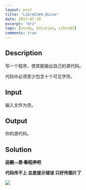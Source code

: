 ```yaml
---
layout: post
title: "LibreOJ#4.Quine"
date: 2017-07-18
excerpt: "Orz"
tags: [study, Solution, LibreOJ]
comments: true
---
```


## Description

写一个程序，使其能输出自己的源代码。

代码中必须至少包含十个可见字符。

## Input

输入文件为空。

## Output

你的源代码。

## Solution

**~~这题...恩 看程序吧~~**

**代码传不上 总是提示错误 只好传图片了**

![](https://raw.githubusercontent.com/olers/olers.github.io/master/images/LibreOJ%234.Quine-cpp.png)
